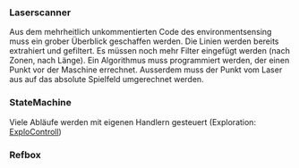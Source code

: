 ### Laserscanner
Aus dem mehrheitlich unkommentierten Code des environmentsensing muss ein grober Überblick geschaffen werden. Die Linien werden bereits extrahiert und gefiltert. Es müssen noch mehr Filter eingefügt werden (nach Zonen, nach Länge). Ein Algorithmus muss programmiert werden, der einen Punkt vor der Maschine errechnet. Ausserdem muss der Punkt vom Laser aus auf das absolute Spielfeld umgerechnet werden.
### StateMachine
Viele Abläufe werden mit eigenen Handlern gesteuert (Exploration: [ExploControll](ExploControll))
### Refbox